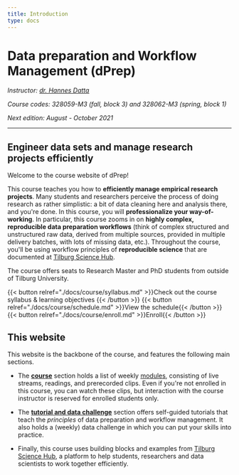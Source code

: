 ```yaml
---
title: Introduction
type: docs
---
```


# Data preparation and Workflow Management (dPrep)


_Instructor: [dr. Hannes Datta](https://hannesdatta.com)_

_Course codes: 328059-M3 (fall, block 3) and 328062-M3 (spring, block 1)_

_Next edition: August - October 2021_

-------

## Engineer data sets and manage research projects efficiently

Welcome to the course website of dPrep!

This course teaches you how to __efficiently manage empirical research projects__. Many students and researchers perceive the process of doing research as rather simplistic: a bit of data cleaning here and analysis there, and you're done. In this course, you will __professionalize your way-of-working__. In particular, this course zooms in on __highly complex, reproducible data preparation workflows__ (think of complex structured and unstructured raw data, derived from multiple sources, provided in multiple delivery batches, with lots of missing data, etc.). Throughout the course, you'll be using workflow principles of __reproducible science__ that are documented at [Tilburg Science Hub](https://tilburgsciencehub.com).

The course offers seats to Research Master and PhD students from outside of Tilburg University.

{{< button relref="./docs/course/syllabus.md" >}}Check out the course syllabus & learning objectives {{< /button >}}
{{< button relref="./docs/course/schedule.md" >}}View the schedule{{< /button >}}
{{< button relref="./docs/course/enroll.md" >}}Enroll{{< /button >}}

## This website

This website is the backbone of the course, and features the following main sections.

- The [__course__](docs/course) section holds a list of weekly [modules](docs/course/modules), consisting of live streams, readings, and prerecorded clips. Even if you're not enrolled in this course, you can watch these clips, but interaction with the course instructor is reserved for enrolled students only.

- The [__tutorial and data challenge__](docs/tutorials) section offers self-guided tutorials that teach the *principles* of data preparation and workflow management. It also holds a (weekly) data challenge in which you can put your skills into practice. <!--Use these to start your own empirical research projects! <!--a workflow for collecting online data, and -->

- Finally, this course uses building blocks and examples from [Tilburg Science Hub](https://tilburgsciencehub.com), a platform to help students, researchers and data scientists to work together efficiently.

<!--- Finally, the [__building block__](docs/snippets) section offers a collection of code snippets in Python that you can use to build and extend your own scrapers and API retrieval projects.
-->
